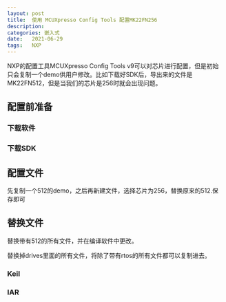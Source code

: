 ```yaml
---
layout: post
title:  使用 MCUXpresso Config Tools 配置MK22FN256
description: 
categories: 嵌入式
date:   2021-06-29
tags:   NXP
---
```


NXP的配置工具MCUXpresso Config Tools v9可以对芯片进行配置，但是初始只会复制一个demo供用户修改。比如下载好SDK后，导出来的文件是MK22FN512，但是当我们的芯片是256时就会出现问题。

<!-- more -->


## 配置前准备

### 下载软件

### 下载SDK

## 配置文件

先复制一个512的demo，之后再新建文件，选择芯片为256，替换原来的512.保存即可

## 替换文件

替换带有512的所有文件，并在编译软件中更改。

替换掉drives里面的所有文件，将除了带有rtos的所有文件都可以复制进去。

### Keil

### IAR

